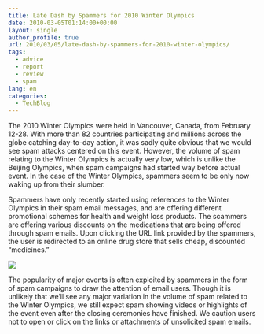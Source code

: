 ```yaml
---
title: Late Dash by Spammers for 2010 Winter Olympics
date: 2010-03-05T01:14:00+00:00
layout: single
author_profile: true
url: 2010/03/05/late-dash-by-spammers-for-2010-winter-olympics/
tags:
  - advice
  - report
  - review
  - spam
lang: en
categories: 
  - TechBlog
---
```

The 2010 Winter Olympics were held in Vancouver, Canada, from February 12-28. With more than 82 countries participating and millions across the globe catching day-to-day action, it was sadly quite obvious that we would see spam attacks centered on this event. However, the volume of spam relating to the Winter Olympics is actually very low, which is unlike the Beijing Olympics, when spam campaigns had started way before actual event. In the case of the Winter Olympics, spammers seem to be only now waking up from their slumber.

Spammers have only recently started using references to the Winter Olympics in their spam email messages, and are offering different promotional schemes for health and weight loss products. The scammers are offering various discounts on the medications that are being offered through spam emails. Upon clicking the URL link provided by the spammers, the user is redirected to an online drug store that sells cheap, discounted “medicines.”

[![](http://4.bp.blogspot.com/_vaUVXcmC3OI/S5BTrcxchVI/AAAAAAAABKE/_Y2CYXmXQ1w/s640/Screen+shot+2010-03-02+at+9.53.24+PM.jpg)](http://4.bp.blogspot.com/_vaUVXcmC3OI/S5BTrcxchVI/AAAAAAAABKE/_Y2CYXmXQ1w/s1600-h/Screen+shot+2010-03-02+at+9.53.24+PM.jpg)

The popularity of major events is often exploited by spammers in the form of spam campaigns to draw the attention of email users. Though it is unlikely that we’ll see any major variation in the volume of spam related to the Winter Olympics, we still expect spam showing videos or highlights of the event even after the closing ceremonies have finished. We caution users not to open or click on the links or attachments of unsolicited spam emails.  
